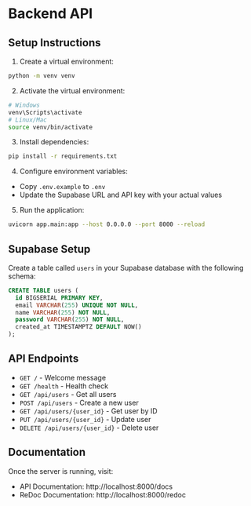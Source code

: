 # Backend API

## Setup Instructions

1. Create a virtual environment:
```bash
python -m venv venv
```

2. Activate the virtual environment:
```bash
# Windows
venv\Scripts\activate
# Linux/Mac
source venv/bin/activate
```

3. Install dependencies:
```bash
pip install -r requirements.txt
```

4. Configure environment variables:
- Copy `.env.example` to `.env`
- Update the Supabase URL and API key with your actual values

5. Run the application:
```bash
uvicorn app.main:app --host 0.0.0.0 --port 8000 --reload
```

## Supabase Setup

Create a table called `users` in your Supabase database with the following schema:

```sql
CREATE TABLE users (
  id BIGSERIAL PRIMARY KEY,
  email VARCHAR(255) UNIQUE NOT NULL,
  name VARCHAR(255) NOT NULL,
  password VARCHAR(255) NOT NULL,
  created_at TIMESTAMPTZ DEFAULT NOW()
);
```

## API Endpoints

- `GET /` - Welcome message
- `GET /health` - Health check
- `GET /api/users` - Get all users
- `POST /api/users` - Create a new user
- `GET /api/users/{user_id}` - Get user by ID
- `PUT /api/users/{user_id}` - Update user
- `DELETE /api/users/{user_id}` - Delete user

## Documentation

Once the server is running, visit:
- API Documentation: http://localhost:8000/docs
- ReDoc Documentation: http://localhost:8000/redoc
